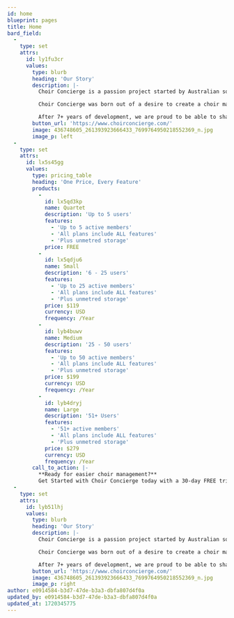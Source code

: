 ```yaml
---
id: home
blueprint: pages
title: Home
bard_field:
  -
    type: set
    attrs:
      id: ly1fu3cr
      values:
        type: blurb
        heading: 'Our Story'
        description: |-
          Choir Concierge is a passion project started by Australian software developer and music lover Hayley Bech. As a choir director and music team member for multiple choirs, Hayley has had the opportunity to work with the majority of popular choir management apps on the market, learning what is important for choir management and what could be improved upon.

          Choir Concierge was born out of a desire to create a choir management tool that was powerful, but also incredibly simple. The product was designed with user experience as the top priority.

          After 7+ years of development, we are proud to be able to share with you our software. We truly believe it is a cutting-edge solution that won’t just help you manage your choir, but will also be easy to use while doing it.
        button_url: 'https://www.choirconcierge.com/'
        image: 436748605_261393923666433_7699764950218552369_n.jpg
        image_p: left
  -
    type: set
    attrs:
      id: lx5s45gg
      values:
        type: pricing_table
        heading: 'One Price, Every Feature'
        products:
          -
            id: lx5qd3kp
            name: Quartet
            description: 'Up to 5 users'
            features:
              - 'Up to 5 active members'
              - 'All plans include ALL features'
              - 'Plus unmetred storage'
            price: FREE
          -
            id: lx5qdju6
            name: Small
            description: '6 - 25 users'
            features:
              - 'Up to 25 active members'
              - 'All plans include ALL features'
              - 'Plus unmetred storage'
            price: $119
            currency: USD
            frequency: /Year
          -
            id: lyb4buwv
            name: Medium
            description: '25 - 50 users'
            features:
              - 'Up to 50 active members'
              - 'All plans include ALL features'
              - 'Plus unmetred storage'
            price: $199
            currency: USD
            frequency: /Year
          -
            id: lyb4dryj
            name: Large
            description: '51+ Users'
            features:
              - '51+ active members'
              - 'All plans include ALL features'
              - 'Plus unmetred storage'
            price: $279
            currency: USD
            frequency: /Year
        call_to_action: |-
          **Ready for easier choir management?**
          Get Started with Choir Concierge today with a 30-day FREE trial.
  -
    type: set
    attrs:
      id: lyb51lhj
      values:
        type: blurb
        heading: 'Our Story'
        description: |-
          Choir Concierge is a passion project started by Australian software developer and music lover Hayley Bech. As a choir director and music team member for multiple choirs, Hayley has had the opportunity to work with the majority of popular choir management apps on the market, learning what is important for choir management and what could be improved upon.

          Choir Concierge was born out of a desire to create a choir management tool that was powerful, but also incredibly simple. The product was designed with user experience as the top priority.

          After 7+ years of development, we are proud to be able to share with you our software. We truly believe it is a cutting-edge solution that won’t just help you manage your choir, but will also be easy to use while doing it.
        button_url: 'https://www.choirconcierge.com/'
        image: 436748605_261393923666433_7699764950218552369_n.jpg
        image_p: right
author: e0914584-b3d7-47de-b3a3-dbfa807d4f0a
updated_by: e0914584-b3d7-47de-b3a3-dbfa807d4f0a
updated_at: 1720345775
---
```

